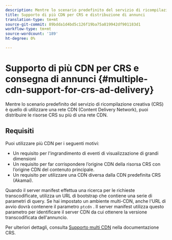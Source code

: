 ```yaml
---
description: Mentre lo scenario predefinito del servizio di ricompilazione creativa (CRS) è quello di utilizzare una rete CDN (Content Delivery Network), puoi distribuire le risorse CRS su più di una rete CDN.
title: Supporto di più CDN per CRS e distribuzione di annunci
translation-type: tm+mt
source-git-commit: 89bdda1d4bd5c126f19ba75a819942df901183d1
workflow-type: tm+mt
source-wordcount: '189'
ht-degree: 0%

---
```



# Supporto di più CDN per CRS e consegna di annunci {#multiple-cdn-support-for-crs-ad-delivery}

Mentre lo scenario predefinito del servizio di ricompilazione creativa (CRS) è quello di utilizzare una rete CDN (Content Delivery Network), puoi distribuire le risorse CRS su più di una rete CDN.

## Requisiti

Puoi utilizzare più CDN per i seguenti motivi:

* Un requisito per l&#39;ingrandimento di eventi di visualizzazione di grandi dimensioni
* Un requisito per far corrispondere l’origine CDN della risorsa CRS con l’origine CDN del contenuto principale.
* Un requisito per utilizzare una CDN diversa dalla CDN predefinita CRS (Akamai).

Quando il server manifest effettua una ricerca per le richieste transcodificate, utilizza un URL di bootstrap che contiene una serie di parametri di query. Se hai impostato un ambiente multi-CDN, anche l&#39;URL di avvio dovrà contenere il parametro `ptcdn` . Il server manifest utilizza questo parametro per identificare il server CDN da cui ottenere la versione transcodificata dell&#39;annuncio.

Per ulteriori dettagli, consulta [Supporto multi CDN](../../~old-creative-repackaging-service/multi-cdn-supportt.md) nella documentazione CRS.
